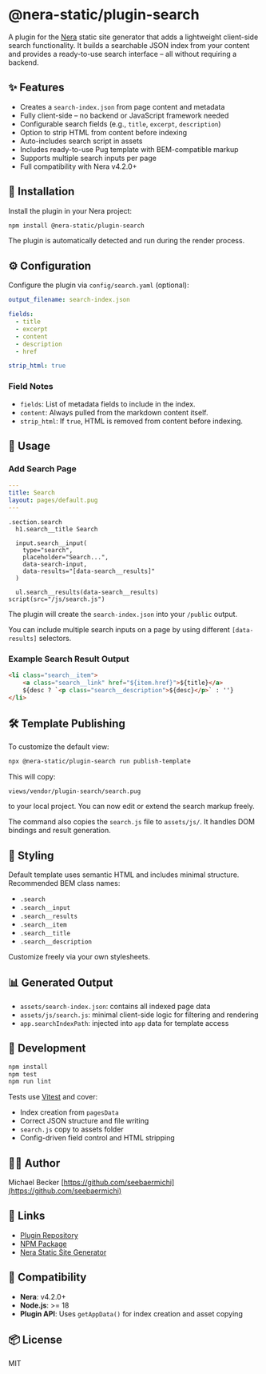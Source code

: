 # @nera-static/plugin-search

A plugin for the [Nera](https://github.com/seebaermichi/nera) static site generator that adds a lightweight client-side search functionality. It builds a searchable JSON index from your content and provides a ready-to-use search interface – all without requiring a backend.

## ✨ Features

- Creates a `search-index.json` from page content and metadata
- Fully client-side – no backend or JavaScript framework needed
- Configurable search fields (e.g., `title`, `excerpt`, `description`)
- Option to strip HTML from content before indexing
- Auto-includes search script in assets
- Includes ready-to-use Pug template with BEM-compatible markup
- Supports multiple search inputs per page
- Full compatibility with Nera v4.2.0+

## 🚀 Installation

Install the plugin in your Nera project:

```bash
npm install @nera-static/plugin-search
```

The plugin is automatically detected and run during the render process.

## ⚙️ Configuration

Configure the plugin via `config/search.yaml` (optional):

```yaml
output_filename: search-index.json

fields:
  - title
  - excerpt
  - content
  - description
  - href

strip_html: true
```

### Field Notes

- `fields`: List of metadata fields to include in the index.
- `content`: Always pulled from the markdown content itself.
- `strip_html`: If `true`, HTML is removed from content before indexing.

## 🧩 Usage

### Add Search Page

```yaml
---
title: Search
layout: pages/default.pug
---
```

```pug
.section.search
  h1.search__title Search

  input.search__input(
    type="search",
    placeholder="Search...",
    data-search-input,
    data-results="[data-search__results]"
  )

  ul.search__results(data-search__results)
script(src="/js/search.js")
```

The plugin will create the `search-index.json` into your `/public` output.

You can include multiple search inputs on a page by using different `[data-results]` selectors.

### Example Search Result Output

```html
<li class="search__item">
    <a class="search__link" href="${item.href}">${title}</a>
    ${desc ? `<p class="search__description">${desc}</p>` : ''}
</li>
```

## 🛠️ Template Publishing

To customize the default view:

```bash
npx @nera-static/plugin-search run publish-template
```

This will copy:

```
views/vendor/plugin-search/search.pug
```

to your local project. You can now edit or extend the search markup freely.

The command also copies the `search.js` file to `assets/js/`. It handles DOM bindings and result generation.

## 🎨 Styling

Default template uses semantic HTML and includes minimal structure. Recommended BEM class names:

- `.search`
- `.search__input`
- `.search__results`
- `.search__item`
- `.search__title`
- `.search__description`

Customize freely via your own stylesheets.

## 📊 Generated Output

- `assets/search-index.json`: contains all indexed page data
- `assets/js/search.js`: minimal client-side logic for filtering and rendering
- `app.searchIndexPath`: injected into `app` data for template access

## 🧪 Development

```bash
npm install
npm test
npm run lint
```

Tests use [Vitest](https://vitest.dev) and cover:

- Index creation from `pagesData`
- Correct JSON structure and file writing
- `search.js` copy to assets folder
- Config-driven field control and HTML stripping

## 🧑‍💻 Author

Michael Becker
[https://github.com/seebaermichi](https://github.com/seebaermichi)

## 🔗 Links

- [Plugin Repository](https://github.com/seebaermichi/nera-plugin-search)
- [NPM Package](https://www.npmjs.com/package/@nera-static/plugin-search)
- [Nera Static Site Generator](https://github.com/seebaermichi/nera)

## 🧩 Compatibility

- **Nera**: v4.2.0+
- **Node.js**: >= 18
- **Plugin API**: Uses `getAppData()` for index creation and asset copying

## 📦 License

MIT
